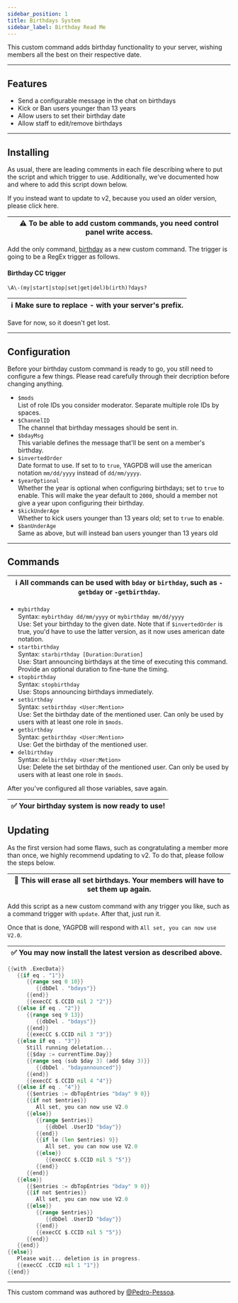 ```yaml
---
sidebar_position: 1
title: Birthdays System
sidebar_label: Birthday Read Me
---
```


This custom command adds birthday functionality to your server, wishing members all the best on their respective date.

---

## Features
- Send a configurable message in the chat on birthdays
- Kick or Ban users younger than 13 years
- Allow users to set their birthday date
- Allow staff to edit/remove birthdays

---

## Installing
As usual, there are leading comments in each file describing where to put the script and which trigger to use. Additionally, we've documented how and where to add this script down below.

If you instead want to update to v2, because you used an older version, please click here.

| ⚠ To be able to add custom commands, you need control panel write access. |
| ---- |

Add the only command, [birthday](birthday) as a new custom command. The trigger is going to be a RegEx trigger as follows.

#### Birthday CC trigger
```
\A\-(my|start|stop|set|get|del)b(irth)?days?
```

| ℹ Make sure to replace - with your server's prefix. |
| ---- |

Save for now, so it doesn't get lost.

---

## Configuration
Before your birthday custom command is ready to go, you still need to configure a few things. Please read carefully through their decription before changing anything.

- `$mods`  
List of role IDs you consider moderator. Separate multiple role IDs by spaces.  
- `$ChannelID`  
The channel that birthday messages should be sent in.  
- `$bdayMsg`  
This variable defines the message that'll be sent on a member's birthday.  
- `$invertedOrder`  
Date format to use. If set to to `true`, YAGPDB will use the american notation `mm/dd/yyyy` instead of `dd/mm/yyyy`.  
- `$yearOptional`  
Whether the year is optional when configuring birthdays; set to `true` to enable. This will make the year default to `2000`, should a member not give a year upon configuring their birthday.  
- `$kickUnderAge`  
Whether to kick users younger than 13 years old; set to `true` to enable.  
- `$banUnderAge`  
Same as above, but will instead ban users younger than 13 years old

---

## Commands
| ℹ All commands can be used with `bday` or `birthday`, such as `-getbday` or `-getbirthday`. |
| ---- |

- `mybirthday`  
Syntax: `mybirthday dd/mm/yyyy` or `mybirthday mm/dd/yyyy`  
Use: Set your birthday to the given date. Note that if `$invertedOrder` is true, you'd have to use the latter version, as it now uses american date notation.  
- `startbirthday`  
Syntax: `starbirthday [Duration:Duration]`  
Use: Start announcing birthdays at the time of executing this command. Provide an optional duration to fine-tune the timing.  
- `stopbirthday`  
Syntax: `stopbirthday`  
Use: Stops announcing birthdays immediately.  
- `setbirthday`  
Syntax: `setbirthday <User:Mention>`  
Use: Set the birthday date of the mentioned user. Can only be used by users with at least one role in `$mods`.  
- `getbirthday`  
Syntax: `getbirthday <User:Mention>`  
Use: Get the birthday of the mentioned user.  
- `delbirthday`  
Syntax: `delbirthday <User:Metion>`  
Use: Delete the set birthday of the mentioned user. Can only be used by users with at least one role in `$mods`.

After you've configured all those variables, save again.

| ✅ Your birthday system is now ready to use! |
| ---- |

## Updating
As the first version had some flaws, such as congratulating a member more than once, we highly recommend updating to v2. To do that, please follow the steps below.

| 🛑 This will erase all set birthdays. Your members will have to set them up again. |
| ---- |

Add this script as a new custom command with any trigger you like, such as a command trigger with `update`. After that, just run it.

Once that is done, YAGPDB will respond with `All set, you can now use V2.0`.

| ✅ You may now install the latest version as described above. |
| ---- |

```go
{{with .ExecData}}
   {{if eq . "1"}}
      {{range seq 0 10}}
         {{dbDel . "bdays"}}
      {{end}}
      {{execCC $.CCID nil 2 "2"}}
   {{else if eq . "2"}}
      {{range seq 9 13}}
         {{dbDel . "bdays"}}
      {{end}}
      {{execCC $.CCID nil 3 "3"}}
   {{else if eq . "3"}}
      Still running deletation...
      {{$day := currentTime.Day}}
      {{range seq (sub $day 3) (add $day 3)}}
         {{dbDel . "bdayannounced"}}
      {{end}}
      {{execCC $.CCID nil 4 "4"}}
   {{else if eq . "4"}}
      {{$entries := dbTopEntries "bday" 9 0}}
      {{if not $entries}}
         All set, you can now use V2.0
      {{else}}
         {{range $entries}}
            {{dbDel .UserID "bday"}}
         {{end}}
         {{if le (len $entries) 9}}
            All set, you can now use V2.0
         {{else}}
            {{execCC $.CCID nil 5 "5"}}
         {{end}}
      {{end}}
   {{else}}
      {{$entries := dbTopEntries "bday" 9 0}}
      {{if not $entries}}
         All set, you can now use V2.0
      {{else}}
         {{range $entries}}
            {{dbDel .UserID "bday"}}
         {{end}}
         {{execCC $.CCID nil 5 "5"}}
      {{end}}
   {{end}}
{{else}}
   Please wait... deletion is in progress.
   {{execCC .CCID nil 1 "1"}}
{{end}}
```

---

This custom command was authored by [@Pedro-Pessoa](https://github.com/Pedro-Pessoa).

